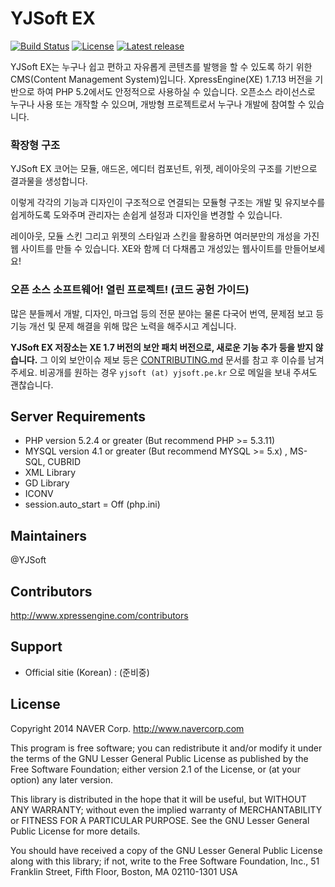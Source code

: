 YJSoft EX
============

[![Build Status](https://travis-ci.org/YJSoft-Ex/ex-core.svg?branch=master)](https://travis-ci.org/YJSoft-Ex/ex-core)
[![License](http://img.shields.io/badge/license-GNU%20LGPL-brightgreen.svg)](http://www.gnu.org/licenses/gpl.html)
[![Latest release](http://img.shields.io/github/release/YJSoft-Ex/ex-core.svg)](https://github.com/xpressengine/xe-core/releases)

YJSoft EX는 누구나 쉽고 편하고 자유롭게 콘텐츠를 발행을 할 수 있도록 하기 위한 CMS(Content Management System)입니다.
XpressEngine(XE) 1.7.13 버전을 기반으로 하여 PHP 5.2에서도 안정적으로 사용하실 수 있습니다.
오픈소스 라이선스로 누구나 사용 또는 개작할 수 있으며, 개방형 프로젝트로서 누구나 개발에 참여할 수 있습니다.

### 확장형 구조

YJSoft EX 코어는 모듈, 애드온, 에디터 컴포넌트, 위젯, 레이아웃의 구조를 기반으로 결과물을 생성합니다. 

이렇게 각각의 기능과 디자인이 구조적으로 연결되는 모듈형 구조는 개발 및 유지보수를 쉽게하도록 도와주며 관리자는 손쉽게 설정과 디자인을 변경할 수 있습니다.

레이아웃, 모듈 스킨 그리고 위젯의 스타일과 스킨을 활용하면 여러분만의 개성을 가진 웹 사이트를 만들 수 있습니다. XE와 함께 더 다채롭고 개성있는 웹사이트를 만들어보세요!

### 오픈 소스 소프트웨어! 열린 프로젝트! (코드 공헌 가이드)
많은 분들께서 개발, 디자인, 마크업 등의 전문 분야는 물론 다국어 번역, 문제점 보고 등 기능 개선 및 문제 해결을 위해 많은 노력을 해주시고 계십니다.

__YJSoft EX 저장소는 XE 1.7 버전의 보안 패치 버전으로, 새로운 기능 추가 등을 받지 않습니다.__
그 이외 보안이슈 제보 등은 [CONTRIBUTING.md](./CONTRIBUTING.md) 문서를 참고 후 이슈를 남겨 주세요.
비공개를 원하는 경우 `yjsoft (at) yjsoft.pe.kr` 으로 메일을 보내 주셔도 괜찮습니다.

## Server Requirements
* PHP version 5.2.4 or greater (But recommend PHP >= 5.3.11)
* MYSQL version 4.1 or greater (But recommend MYSQL >= 5.x) , MS-SQL, CUBRID
* XML Library
* GD Library
* ICONV
* session.auto_start = Off (php.ini)

## Maintainers
@YJSoft

## Contributors
http://www.xpressengine.com/contributors

## Support
* Official sitie (Korean) : (준비중)

## License
Copyright 2014 NAVER Corp. <http://www.navercorp.com>

This program is free software; you can redistribute it and/or
modify it under the terms of the GNU Lesser General Public
License as published by the Free Software Foundation; either
version 2.1 of the License, or (at your option) any later version.

This library is distributed in the hope that it will be useful,
but WITHOUT ANY WARRANTY; without even the implied warranty of
MERCHANTABILITY or FITNESS FOR A PARTICULAR PURPOSE.  See the GNU
Lesser General Public License for more details.

You should have received a copy of the GNU Lesser General Public
License along with this library; if not, write to the Free Software
Foundation, Inc., 51 Franklin Street, Fifth Floor, Boston, MA  02110-1301  USA
